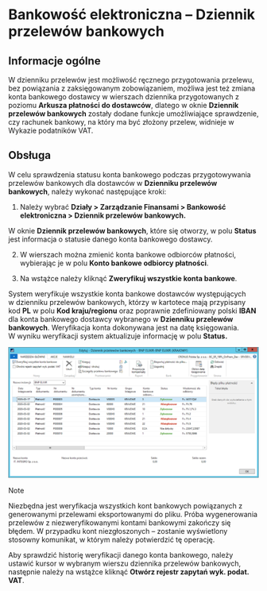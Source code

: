 # Bankowość elektroniczna – Dziennik przelewów bankowych

## Informacje ogólne

W dzienniku przelewów jest możliwość ręcznego przygotowania przelewu,
bez powiązania z zaksięgowanym zobowiązaniem, możliwa jest też zmiana
konta bankowego dostawcy w wierszach dziennika przygotowanych z poziomu
**Arkusza płatności do dostawców**, dlatego w oknie **Dziennik przelewów
bankowych** zostały dodane funkcje umożliwiające sprawdzenie, czy
rachunek bankowy, na który ma być złożony przelew, widnieje w Wykazie
podatników VAT.

## Obsługa

W celu sprawdzenia statusu konta bankowego podczas przygotowywania
przelewów bankowych dla dostawców w **Dzienniku przelewów bankowych**,
należy wykonać następujące kroki:

1.  Należy wybrać **Działy \> Zarządzanie Finansami \> Bankowość
    elektroniczna \> Dziennik przelewów bankowych.**

W oknie **Dziennik przelewów bankowych**, które się otworzy, w polu **Status**
jest informacja o statusie danego konta bankowego dostawcy.
    
2.  W wierszach można zmienić konta bankowe odbiorców płatności,
    wybierając je w polu **Konto bankowe odbiorcy płatności**.

3.  Na wstążce należy kliknąć **Zweryfikuj wszystkie konta bankowe**.

System weryfikuje wszystkie konta bankowe dostawców występujących
w dzienniku przelewów bankowych, którzy w kartotece mają przypisany kod
**PL** w polu **Kod kraju/regionu** oraz poprawnie zdefiniowany polski
**IBAN** dla konta bankowego dostawcy wybranego w **Dzienniku przelewów
bankowych**. Weryfikacja konta dokonywana jest na datę księgowania.
W wyniku weryfikacji system aktualizuje informację w polu **Status.**

  ![](media/image236.png)

>[!NOTE]
>Niezbędna jest weryfikacja wszystkich kont bankowych
powiązanych z generowanymi przelewami eksportowanymi do pliku. Próba
wygenerowania przelewów z niezweryfikowanymi kontami bankowymi zakończy
się błędem. W przypadku kont niezgłoszonych – zostanie wyświetlony
stosowny komunikat, w którym należy potwierdzić tę operację.

Aby sprawdzić historię weryfikacji danego konta bankowego, należy
ustawić kursor w wybranym wierszu dziennika przelewów bankowych,
następnie należy na wstążce kliknąć **Otwórz rejestr zapytań wyk. podat.
VAT**.
